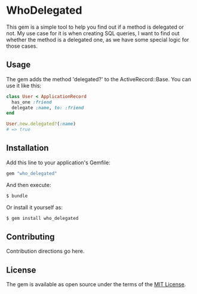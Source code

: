 # WhoDelegated
This gem is a simple tool to help you find out if a method is delegated or not. My use case for it is when creating SQL queries, I want to find out whether the method is a delegated one, as we have some special logic for those cases.

## Usage
The gem adds the method 'delegated?' to the ActiveRecord::Base. You can use it like this:

```ruby
class User < ApplicationRecord
  has_one :friend
  delegate :name, to: :friend
end

User.new.delegated?(:name)
# => true
```

## Installation
Add this line to your application's Gemfile:

```ruby
gem "who_delegated"
```

And then execute:
```bash
$ bundle
```

Or install it yourself as:
```bash
$ gem install who_delegated
```

## Contributing
Contribution directions go here.

## License
The gem is available as open source under the terms of the [MIT License](https://opensource.org/licenses/MIT).
